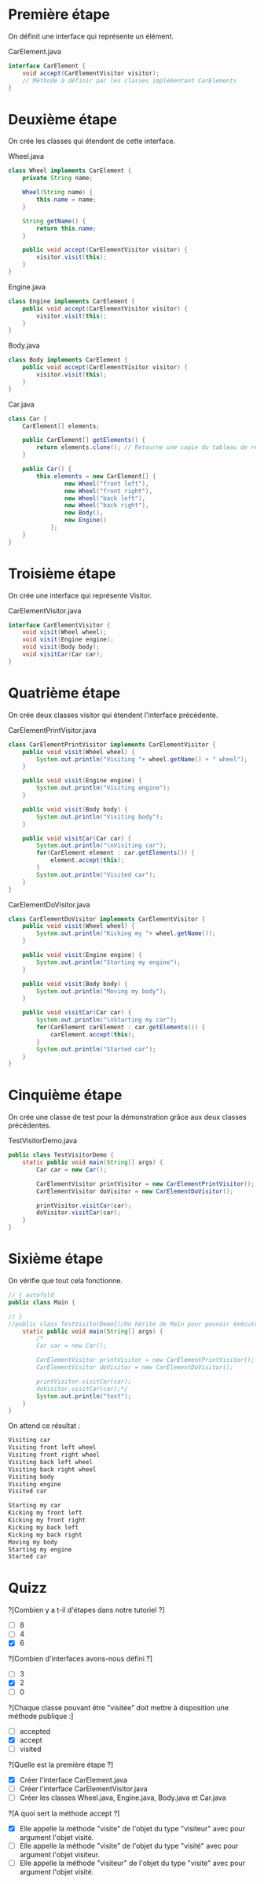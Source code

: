 # Première étape

On définit une interface qui représente un élément.

CarElement.java
```java
interface CarElement {
    void accept(CarElementVisitor visitor);
    // Méthode à définir par les classes implémentant CarElements
}
```

# Deuxième étape

On crée les classes qui étendent de cette interface.

Wheel.java
```java
class Wheel implements CarElement {
    private String name;

    Wheel(String name) {
        this.name = name;
    }

    String getName() {
        return this.name;
    }

    public void accept(CarElementVisitor visitor) {
        visitor.visit(this);
    }
}
```

Engine.java
```java
class Engine implements CarElement {
    public void accept(CarElementVisitor visitor) {
        visitor.visit(this);
    }
}
```

Body.java
```java
class Body implements CarElement {
    public void accept(CarElementVisitor visitor) {
        visitor.visit(this);
    }
}
```

Car.java
```java
class Car {
    CarElement[] elements;

    public CarElement[] getElements() {
        return elements.clone(); // Retourne une copie du tableau de références
    }

    public Car() {
        this.elements = new CarElement[] {
                new Wheel("front left"),
                new Wheel("front right"),
                new Wheel("back left"),
                new Wheel("back right"),
                new Body(),
                new Engine()
            };
    }
}
```

# Troisième étape

On crée une interface qui représente Visitor.

CarElementVisitor.java
```java
interface CarElementVisitor {
    void visit(Wheel wheel);
    void visit(Engine engine);
    void visit(Body body);
    void visitCar(Car car);
}
```

# Quatrième étape

On crée deux classes visitor qui étendent l'interface précédente.

CarElementPrintVisitor.java
```java
class CarElementPrintVisitor implements CarElementVisitor {
    public void visit(Wheel wheel) {
        System.out.println("Visiting "+ wheel.getName() + " wheel");
    }

    public void visit(Engine engine) {
        System.out.println("Visiting engine");
    }

    public void visit(Body body) {
        System.out.println("Visiting body");
    }

    public void visitCar(Car car) {
        System.out.println("\nVisiting car");
        for(CarElement element : car.getElements()) {
            element.accept(this);
        }
        System.out.println("Visited car");
    }
}
```

CarElementDoVisitor.java
```java
class CarElementDoVisitor implements CarElementVisitor {
    public void visit(Wheel wheel) {
        System.out.println("Kicking my "+ wheel.getName());
    }

    public void visit(Engine engine) {
        System.out.println("Starting my engine");
    }

    public void visit(Body body) {
        System.out.println("Moving my body");
    }

    public void visitCar(Car car) {
        System.out.println("\nStarting my car");
        for(CarElement carElement : car.getElements()) {
            carElement.accept(this);
        }
        System.out.println("Started car");
    }
}
```

# Cinquième étape

On crée une classe de test pour la démonstration grâce aux deux classes précédentes.

TestVisitorDemo.java
```java
public class TestVisitorDemo {
    static public void main(String[] args) {
        Car car = new Car();

        CarElementVisitor printVisitor = new CarElementPrintVisitor();
        CarElementVisitor doVisitor = new CarElementDoVisitor();

        printVisitor.visitCar(car);
        doVisitor.visitCar(car);
    }
}
```

# Sixième étape

On vérifie que tout cela fonctionne.


```java runnable
// { autofold
public class Main {

// }
//public class TestVisitorDemo{//On hérite de Main pour pouvoir éxécuter le code sur tech.io
    static public void main(String[] args) {
        /*
        Car car = new Car();

        CarElementVisitor printVisitor = new CarElementPrintVisitor();
        CarElementVisitor doVisitor = new CarElementDoVisitor();

        printVisitor.visitCar(car);
        doVisitor.visitCar(car);*/
        System.out.println("test");
    }
}
```

On attend ce résultat :

```java
Visiting car
Visiting front left wheel
Visiting front right wheel
Visiting back left wheel
Visiting back right wheel
Visiting body
Visiting engine
Visited car

Starting my car
Kicking my front left
Kicking my front right
Kicking my back left
Kicking my back right
Moving my body
Starting my engine
Started car
```

# Quizz

?[Combien y a t-il d'étapes dans notre tutoriel ?]
-[ ] 8
-[ ] 4
-[x] 6

?[Combien d'interfaces avons-nous défini ?]
-[ ] 3
-[x] 2
-[ ] 0

?[Chaque classe pouvant être "visitée" doit mettre à disposition une méthode publique :]
-[ ] accepted
-[x] accept
-[ ] visited

?[Quelle est la première étape ?]
-[x] Créer l'interface CarElement.java
-[ ] Créer l'interface CarElementVisitor.java
-[ ] Créer les classes Wheel.java, Engine.java, Body.java et Car.java

?[A quoi sert la méthode accept ?]
-[x] Elle appelle la méthode "visite" de l'objet du type "visiteur" avec pour argument l'objet visité.
-[ ] Elle appelle la méthode "visite" de l'objet du type "visité" avec pour argument l'objet visiteur.
-[ ] Elle appelle la méthode "visiteur" de l'objet du type "visite" avec pour argument l'objet visité.
